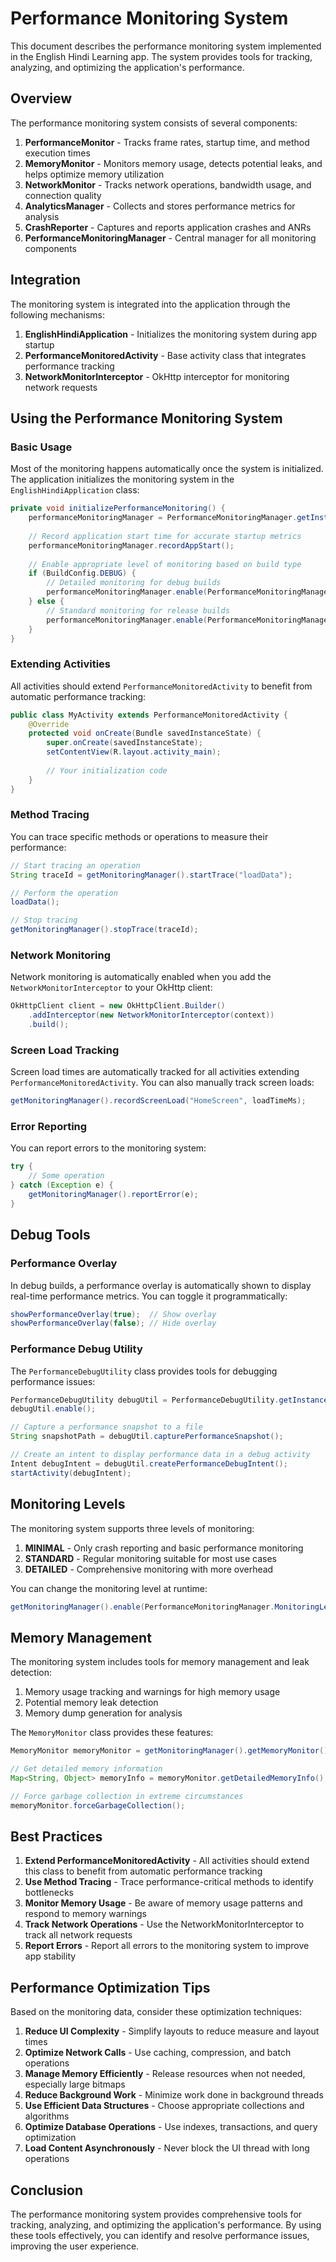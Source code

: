 # Performance Monitoring System

This document describes the performance monitoring system implemented in the English Hindi Learning app. The system provides tools for tracking, analyzing, and optimizing the application's performance.

## Overview

The performance monitoring system consists of several components:

1. **PerformanceMonitor** - Tracks frame rates, startup time, and method execution times
2. **MemoryMonitor** - Monitors memory usage, detects potential leaks, and helps optimize memory utilization
3. **NetworkMonitor** - Tracks network operations, bandwidth usage, and connection quality
4. **AnalyticsManager** - Collects and stores performance metrics for analysis
5. **CrashReporter** - Captures and reports application crashes and ANRs
6. **PerformanceMonitoringManager** - Central manager for all monitoring components

## Integration

The monitoring system is integrated into the application through the following mechanisms:

1. **EnglishHindiApplication** - Initializes the monitoring system during app startup
2. **PerformanceMonitoredActivity** - Base activity class that integrates performance tracking
3. **NetworkMonitorInterceptor** - OkHttp interceptor for monitoring network requests

## Using the Performance Monitoring System

### Basic Usage

Most of the monitoring happens automatically once the system is initialized. The application initializes the monitoring system in the `EnglishHindiApplication` class:

```java
private void initializePerformanceMonitoring() {
    performanceMonitoringManager = PerformanceMonitoringManager.getInstance(this);
    
    // Record application start time for accurate startup metrics
    performanceMonitoringManager.recordAppStart();
    
    // Enable appropriate level of monitoring based on build type
    if (BuildConfig.DEBUG) {
        // Detailed monitoring for debug builds
        performanceMonitoringManager.enable(PerformanceMonitoringManager.MonitoringLevel.DETAILED);
    } else {
        // Standard monitoring for release builds
        performanceMonitoringManager.enable(PerformanceMonitoringManager.MonitoringLevel.STANDARD);
    }
}
```

### Extending Activities

All activities should extend `PerformanceMonitoredActivity` to benefit from automatic performance tracking:

```java
public class MyActivity extends PerformanceMonitoredActivity {
    @Override
    protected void onCreate(Bundle savedInstanceState) {
        super.onCreate(savedInstanceState);
        setContentView(R.layout.activity_main);
        
        // Your initialization code
    }
}
```

### Method Tracing

You can trace specific methods or operations to measure their performance:

```java
// Start tracing an operation
String traceId = getMonitoringManager().startTrace("loadData");

// Perform the operation
loadData();

// Stop tracing
getMonitoringManager().stopTrace(traceId);
```

### Network Monitoring

Network monitoring is automatically enabled when you add the `NetworkMonitorInterceptor` to your OkHttp client:

```java
OkHttpClient client = new OkHttpClient.Builder()
    .addInterceptor(new NetworkMonitorInterceptor(context))
    .build();
```

### Screen Load Tracking

Screen load times are automatically tracked for all activities extending `PerformanceMonitoredActivity`. You can also manually track screen loads:

```java
getMonitoringManager().recordScreenLoad("HomeScreen", loadTimeMs);
```

### Error Reporting

You can report errors to the monitoring system:

```java
try {
    // Some operation
} catch (Exception e) {
    getMonitoringManager().reportError(e);
}
```

## Debug Tools

### Performance Overlay

In debug builds, a performance overlay is automatically shown to display real-time performance metrics. You can toggle it programmatically:

```java
showPerformanceOverlay(true);  // Show overlay
showPerformanceOverlay(false); // Hide overlay
```

### Performance Debug Utility

The `PerformanceDebugUtility` class provides tools for debugging performance issues:

```java
PerformanceDebugUtility debugUtil = PerformanceDebugUtility.getInstance(context);
debugUtil.enable();

// Capture a performance snapshot to a file
String snapshotPath = debugUtil.capturePerformanceSnapshot();

// Create an intent to display performance data in a debug activity
Intent debugIntent = debugUtil.createPerformanceDebugIntent();
startActivity(debugIntent);
```

## Monitoring Levels

The monitoring system supports three levels of monitoring:

1. **MINIMAL** - Only crash reporting and basic performance monitoring
2. **STANDARD** - Regular monitoring suitable for most use cases
3. **DETAILED** - Comprehensive monitoring with more overhead

You can change the monitoring level at runtime:

```java
getMonitoringManager().enable(PerformanceMonitoringManager.MonitoringLevel.DETAILED);
```

## Memory Management

The monitoring system includes tools for memory management and leak detection:

1. Memory usage tracking and warnings for high memory usage
2. Potential memory leak detection
3. Memory dump generation for analysis

The `MemoryMonitor` class provides these features:

```java
MemoryMonitor memoryMonitor = getMonitoringManager().getMemoryMonitor();

// Get detailed memory information
Map<String, Object> memoryInfo = memoryMonitor.getDetailedMemoryInfo();

// Force garbage collection in extreme circumstances
memoryMonitor.forceGarbageCollection();
```

## Best Practices

1. **Extend PerformanceMonitoredActivity** - All activities should extend this class to benefit from automatic performance tracking
2. **Use Method Tracing** - Trace performance-critical methods to identify bottlenecks
3. **Monitor Memory Usage** - Be aware of memory usage patterns and respond to memory warnings
4. **Track Network Operations** - Use the NetworkMonitorInterceptor to track all network requests
5. **Report Errors** - Report all errors to the monitoring system to improve app stability

## Performance Optimization Tips

Based on the monitoring data, consider these optimization techniques:

1. **Reduce UI Complexity** - Simplify layouts to reduce measure and layout times
2. **Optimize Network Calls** - Use caching, compression, and batch operations
3. **Manage Memory Efficiently** - Release resources when not needed, especially large bitmaps
4. **Reduce Background Work** - Minimize work done in background threads
5. **Use Efficient Data Structures** - Choose appropriate collections and algorithms
6. **Optimize Database Operations** - Use indexes, transactions, and query optimization
7. **Load Content Asynchronously** - Never block the UI thread with long operations

## Conclusion

The performance monitoring system provides comprehensive tools for tracking, analyzing, and optimizing the application's performance. By using these tools effectively, you can identify and resolve performance issues, improving the user experience.